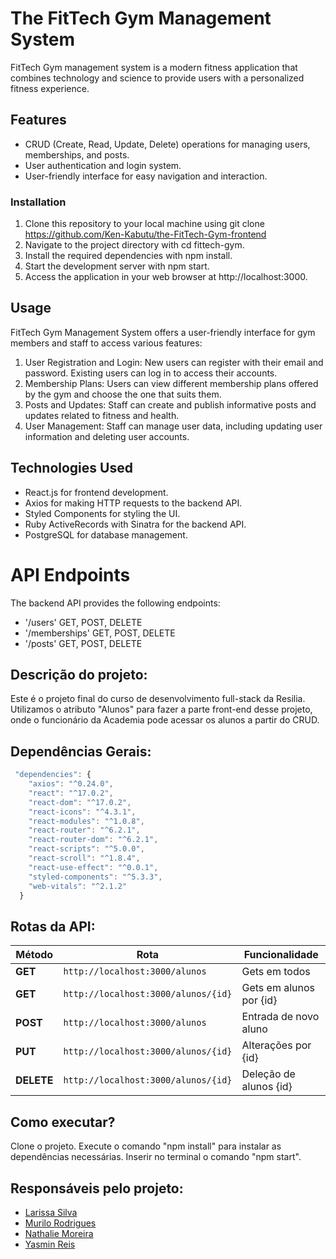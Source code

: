 # The FitTech Gym Management System

FitTech Gym management system is a modern fitness application that combines technology and science to provide users with a personalized fitness experience.

## Features

* CRUD (Create, Read, Update, Delete) operations for managing users, memberships, and posts.
* User authentication and login system.
* User-friendly interface for easy navigation and interaction.

### Installation

1. Clone this repository to your local machine using git clone https://github.com/Ken-Kabutu/the-FitTech-Gym-frontend
2. Navigate to the project directory with cd fittech-gym.
3. Install the required dependencies with npm install.
4. Start the development server with npm start.
5. Access the application in your web browser at http://localhost:3000.

## Usage

FitTech Gym Management System offers a user-friendly interface for gym members and staff to access various features:

1. User Registration and Login: New users can register with their email and password. Existing users can log in to access their accounts.
2. Membership Plans: Users can view different membership plans offered by the gym and choose the one that suits them.
3. Posts and Updates: Staff can create and publish informative posts and updates related to fitness and health.
4. User Management: Staff can manage user data, including updating user information and deleting user accounts.

## Technologies Used

* React.js for frontend development.
* Axios for making HTTP requests to the backend API.
* Styled Components for styling the UI.
* Ruby ActiveRecords with Sinatra for the backend API.
* PostgreSQL for database management.

# API Endpoints

The backend API provides the following endpoints:

* '/users' GET, POST, DELETE
* '/memberships' GET, POST, DELETE
* '/posts' GET, POST, DELETE

## Descrição do projeto:

Este é o projeto final do curso de desenvolvimento full-stack da Resilia. Utilizamos o atributo "Alunos" para fazer a parte front-end desse projeto, onde o funcionário da Academia pode acessar os alunos a partir do CRUD.

## Dependências Gerais:
```js
 "dependencies": {
    "axios": "^0.24.0",
    "react": "^17.0.2",
    "react-dom": "^17.0.2",
    "react-icons": "^4.3.1",
    "react-modules": "^1.0.8",
    "react-router": "^6.2.1",
    "react-router-dom": "^6.2.1",
    "react-scripts": "^5.0.0",
    "react-scroll": "^1.8.4",
    "react-use-effect": "^0.0.1",
    "styled-components": "^5.3.3",
    "web-vitals": "^2.1.2"
  }
```

## Rotas da API:

| Método | Rota | Funcionalidade |
| ------ | ----- | ----------- |
| **GET** | `http://localhost:3000/alunos` | Gets em todos|
| **GET** | `http://localhost:3000/alunos/{id}` | Gets em alunos por {id} |
| **POST** | `http://localhost:3000/alunos` | Entrada de novo aluno |
| **PUT** | `http://localhost:3000/alunos/{id}` | Alterações por {id} |
| **DELETE** | `http://localhost:3000/alunos/{id}` | Deleção de alunos {id} |

## Como executar?
Clone o projeto.
Execute o comando "npm install" para instalar as dependências necessárias.
Inserir no terminal o comando "npm start".

## Responsáveis pelo projeto:

- [Larissa Silva](https://github.com/LariCostaSilva)
- [Murilo Rodrigues](https://github.com/muridev017) 
- [Nathalie Moreira](https://github.com/NathalieMS)
- [Yasmin Reis](https://github.com/yasminreisk)
